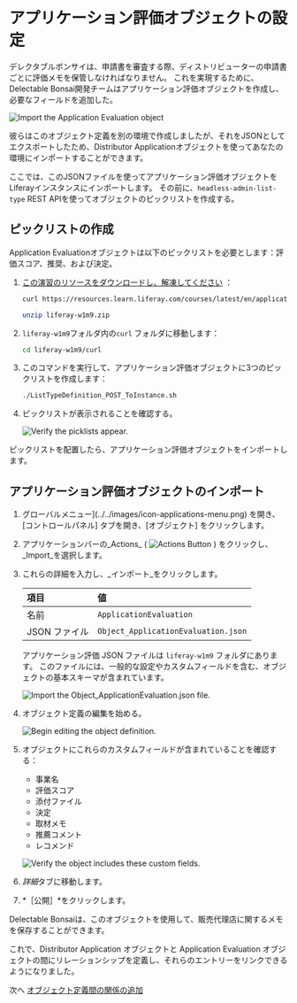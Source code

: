 # アプリケーション評価オブジェクトの設定

デレクタブルボンサイは、申請書を審査する際、ディストリビューターの申請書ごとに評価メモを保管しなければなりません。 これを実現するために、Delectable Bonsai開発チームはアプリケーション評価オブジェクトを作成し、必要なフィールドを追加した。

![Import the Application Evaluation object](./setting-up-the-application-evaluation-object/images/01.png)

彼らはこのオブジェクト定義を別の環境で作成しましたが、それをJSONとしてエクスポートしたため、Distributor Applicationオブジェクトを使ってあなたの環境にインポートすることができます。

ここでは、このJSONファイルを使ってアプリケーション評価オブジェクトをLiferayインスタンスにインポートします。 その前に、`headless-admin-list-type` REST APIを使ってオブジェクトのピックリストを作成する。 <!--TASK: 代わりにバッチクライアント拡張を使う。 この方法でリストとオブジェクトを追加することができます。-->

## ピックリストの作成

Application Evaluationオブジェクトは以下のピックリストを必要とします：評価スコア、推奨、および決定。

1. [この演習のリソースをダウンロードし、解凍してください](./liferay-w1m9.zip) ：

   ```bash
   curl https://resources.learn.liferay.com/courses/latest/en/application-development/modeling-data-structures/liferay-w1m9.zip -O
   ```

   ```bash
   unzip liferay-w1m9.zip
   ```

1. `liferay-w1m9`フォルダ内の`curl` フォルダに移動します：

   ```bash
   cd liferay-w1m9/curl
   ```

1. このコマンドを実行して、アプリケーション評価オブジェクトに3つのピックリストを作成します：

   ```bash
   ./ListTypeDefinition_POST_ToInstance.sh
   ```

1. ピックリストが表示されることを確認する。

   ![Verify the picklists appear.](./setting-up-the-application-evaluation-object/images/02.png)

ピックリストを配置したら、アプリケーション評価オブジェクトをインポートします。

## アプリケーション評価オブジェクトのインポート

1. グローバルメニュー](../../images/icon-applications-menu.png) を開き、[コントロールパネル] タブを開き、[オブジェクト] をクリックします。

1. アプリケーションバーの_Actions_ ( ![Actions Button](../../images/icon-actions.png) ) をクリックし、_Import_を選択します。

1. これらの詳細を入力し、_インポート_をクリックします。

   | 項目        | 値                                   |
   | :-------- | :---------------------------------- |
   | 名前        | `ApplicationEvaluation`             |
   | JSON ファイル | `Object_ApplicationEvaluation.json` |

   アプリケーション評価 JSON ファイルは `liferay-w1m9` フォルダにあります。 このファイルには、一般的な設定やカスタムフィールドを含む、オブジェクトの基本スキーマが含まれています。

   ![Import the Object_ApplicationEvaluation.json file.](./setting-up-the-application-evaluation-object/images/03.png)

1. オブジェクト定義の編集を始める。

   ![Begin editing the object definition.](./setting-up-the-application-evaluation-object/images/04.png)

1. オブジェクトにこれらのカスタムフィールドが含まれていることを確認する：

   * 事業名
   * 評価スコア
   * 添付ファイル
   * 決定
   * 取材メモ
   * 推薦コメント
   * レコメンド

   ![Verify the object includes these custom fields.](./setting-up-the-application-evaluation-object/images/05.png)

1. *詳細*タブに移動します。

1. *［公開］*をクリックします。

Delectable Bonsaiは、このオブジェクトを使用して、販売代理店に関するメモを保存することができます。

これで、Distributor Application オブジェクトと Application Evaluation オブジェクトの間にリレーションシップを定義し、それらのエントリーをリンクできるようになりました。

次へ [オブジェクト定義間の関係の追加](./adding-a-relationship-between-the-object-definitions.md) 
